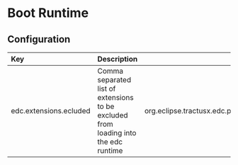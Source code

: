 # Boot Runtime

## Configuration

| Key                    | Description                                                                         | Example                                                                                                                                                                                                                                                                                                                                                                                                                                               |     |
|:-----------------------|:------------------------------------------------------------------------------------|-------------------------------------------------------------------------------------------------------------------------------------------------------------------------------------------------------------------------------------------------------------------------------------------------------------------------------------------------------------------------------------------------------------------------------------------------------|-----|
| edc.extensions.ecluded | Comma separated list of extensions to be excluded from loading into the edc runtime | org.eclipse.tractusx.edc.postgresql.migration.AssetPostgresqlMigrationExtension,org.eclipse.tractusx.edc.postgresql.migration.ContractDefinitionPostgresqlMigrationExtension,org.eclipse.tractusx.edc.postgresql.migration.ContractNegotiationPostgresqlMigrationExtension,org.eclipse.tractusx.edc.postgresql.migration.PolicyPostgresqlMigrationExtension,org.eclipse.tractusx.edc.postgresql.migration.TransferProcessPostgresqlMigrationExtension |






